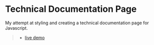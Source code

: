 # Technical Documentation Page

My attempt at styling and creating a technical documentation page for Javascript.

> - [live demo](https://awnicholls.github.io/technical-documentation-page/)
